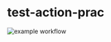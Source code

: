 # test-action-prac

![example workflow](https://github.com/<sepang-pang/test-action-prac/actions/workflows/gradle.yml/badge.svg)

